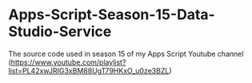 # Apps-Script-Season-15-Data-Studio-Service
The source code used in season 15 of my Apps Script Youtube channel (https://www.youtube.com/playlist?list=PL42xwJRIG3xBM88UgT79HKxO_u0ze3BZL)
